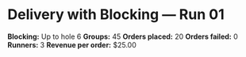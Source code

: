 # Delivery with Blocking — Run 01

**Blocking:** Up to hole 6 
**Groups:** 45
**Orders placed:** 20
**Orders failed:** 0
**Runners:** 3
**Revenue per order:** $25.00